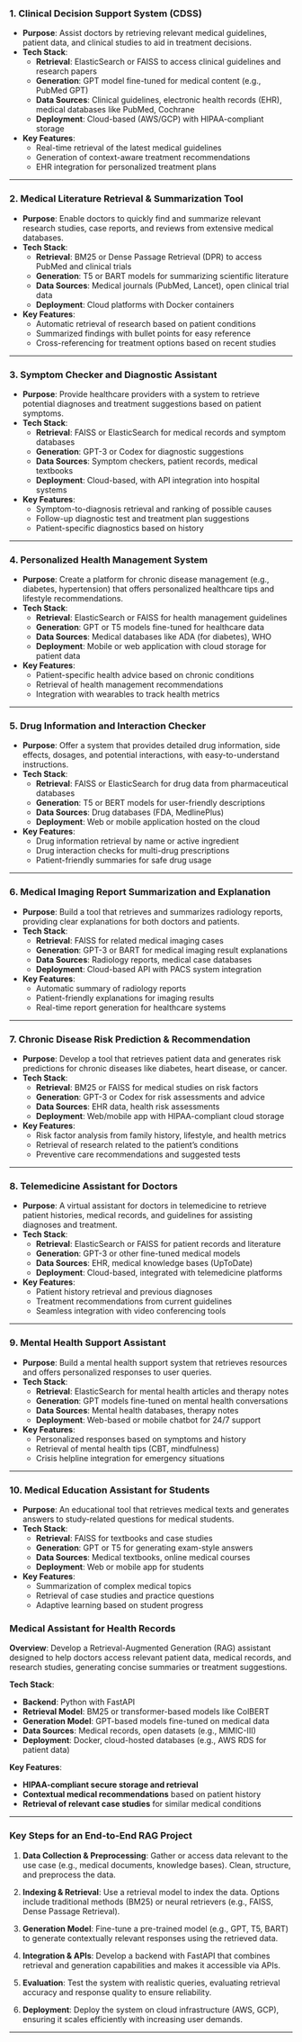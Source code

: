 ### 1. **Clinical Decision Support System (CDSS)**

- **Purpose**: Assist doctors by retrieving relevant medical guidelines, patient data, and clinical studies to aid in treatment decisions.
- **Tech Stack**:
  - **Retrieval**: ElasticSearch or FAISS to access clinical guidelines and research papers
  - **Generation**: GPT model fine-tuned for medical content (e.g., PubMed GPT)
  - **Data Sources**: Clinical guidelines, electronic health records (EHR), medical databases like PubMed, Cochrane
  - **Deployment**: Cloud-based (AWS/GCP) with HIPAA-compliant storage
- **Key Features**:
  - Real-time retrieval of the latest medical guidelines
  - Generation of context-aware treatment recommendations
  - EHR integration for personalized treatment plans

---

### 2. **Medical Literature Retrieval & Summarization Tool**

- **Purpose**: Enable doctors to quickly find and summarize relevant research studies, case reports, and reviews from extensive medical databases.
- **Tech Stack**:
  - **Retrieval**: BM25 or Dense Passage Retrieval (DPR) to access PubMed and clinical trials
  - **Generation**: T5 or BART models for summarizing scientific literature
  - **Data Sources**: Medical journals (PubMed, Lancet), open clinical trial data
  - **Deployment**: Cloud platforms with Docker containers
- **Key Features**:
  - Automatic retrieval of research based on patient conditions
  - Summarized findings with bullet points for easy reference
  - Cross-referencing for treatment options based on recent studies

---

### 3. **Symptom Checker and Diagnostic Assistant**

- **Purpose**: Provide healthcare providers with a system to retrieve potential diagnoses and treatment suggestions based on patient symptoms.
- **Tech Stack**:
  - **Retrieval**: FAISS or ElasticSearch for medical records and symptom databases
  - **Generation**: GPT-3 or Codex for diagnostic suggestions
  - **Data Sources**: Symptom checkers, patient records, medical textbooks
  - **Deployment**: Cloud-based, with API integration into hospital systems
- **Key Features**:
  - Symptom-to-diagnosis retrieval and ranking of possible causes
  - Follow-up diagnostic test and treatment plan suggestions
  - Patient-specific diagnostics based on history

---

### 4. **Personalized Health Management System**

- **Purpose**: Create a platform for chronic disease management (e.g., diabetes, hypertension) that offers personalized healthcare tips and lifestyle recommendations.
- **Tech Stack**:
  - **Retrieval**: ElasticSearch or FAISS for health management guidelines
  - **Generation**: GPT or T5 models fine-tuned for healthcare data
  - **Data Sources**: Medical databases like ADA (for diabetes), WHO
  - **Deployment**: Mobile or web application with cloud storage for patient data
- **Key Features**:
  - Patient-specific health advice based on chronic conditions
  - Retrieval of health management recommendations
  - Integration with wearables to track health metrics

---

### 5. **Drug Information and Interaction Checker**

- **Purpose**: Offer a system that provides detailed drug information, side effects, dosages, and potential interactions, with easy-to-understand instructions.
- **Tech Stack**:
  - **Retrieval**: FAISS or ElasticSearch for drug data from pharmaceutical databases
  - **Generation**: T5 or BERT models for user-friendly descriptions
  - **Data Sources**: Drug databases (FDA, MedlinePlus)
  - **Deployment**: Web or mobile application hosted on the cloud
- **Key Features**:
  - Drug information retrieval by name or active ingredient
  - Drug interaction checks for multi-drug prescriptions
  - Patient-friendly summaries for safe drug usage

---

### 6. **Medical Imaging Report Summarization and Explanation**

- **Purpose**: Build a tool that retrieves and summarizes radiology reports, providing clear explanations for both doctors and patients.
- **Tech Stack**:
  - **Retrieval**: FAISS for related medical imaging cases
  - **Generation**: GPT-3 or BART for medical imaging result explanations
  - **Data Sources**: Radiology reports, medical case databases
  - **Deployment**: Cloud-based API with PACS system integration
- **Key Features**:
  - Automatic summary of radiology reports
  - Patient-friendly explanations for imaging results
  - Real-time report generation for healthcare systems

---

### 7. **Chronic Disease Risk Prediction & Recommendation**

- **Purpose**: Develop a tool that retrieves patient data and generates risk predictions for chronic diseases like diabetes, heart disease, or cancer.
- **Tech Stack**:
  - **Retrieval**: BM25 or FAISS for medical studies on risk factors
  - **Generation**: GPT-3 or Codex for risk assessments and advice
  - **Data Sources**: EHR data, health risk assessments
  - **Deployment**: Web/mobile app with HIPAA-compliant cloud storage
- **Key Features**:
  - Risk factor analysis from family history, lifestyle, and health metrics
  - Retrieval of research related to the patient’s conditions
  - Preventive care recommendations and suggested tests

---

### 8. **Telemedicine Assistant for Doctors**

- **Purpose**: A virtual assistant for doctors in telemedicine to retrieve patient histories, medical records, and guidelines for assisting diagnoses and treatment.
- **Tech Stack**:
  - **Retrieval**: ElasticSearch or FAISS for patient records and literature
  - **Generation**: GPT-3 or other fine-tuned medical models
  - **Data Sources**: EHR, medical knowledge bases (UpToDate)
  - **Deployment**: Cloud-based, integrated with telemedicine platforms
- **Key Features**:
  - Patient history retrieval and previous diagnoses
  - Treatment recommendations from current guidelines
  - Seamless integration with video conferencing tools

---

### 9. **Mental Health Support Assistant**

- **Purpose**: Build a mental health support system that retrieves resources and offers personalized responses to user queries.
- **Tech Stack**:
  - **Retrieval**: ElasticSearch for mental health articles and therapy notes
  - **Generation**: GPT models fine-tuned on mental health conversations
  - **Data Sources**: Mental health databases, therapy notes
  - **Deployment**: Web-based or mobile chatbot for 24/7 support
- **Key Features**:
  - Personalized responses based on symptoms and history
  - Retrieval of mental health tips (CBT, mindfulness)
  - Crisis helpline integration for emergency situations

---

### 10. **Medical Education Assistant for Students**

- **Purpose**: An educational tool that retrieves medical texts and generates answers to study-related questions for medical students.
- **Tech Stack**:
  - **Retrieval**: FAISS for textbooks and case studies
  - **Generation**: GPT or T5 for generating exam-style answers
  - **Data Sources**: Medical textbooks, online medical courses
  - **Deployment**: Web or mobile app for students
- **Key Features**:
  - Summarization of complex medical topics
  - Retrieval of case studies and practice questions
  - Adaptive learning based on student progress

### Medical Assistant for Health Records

**Overview**: Develop a Retrieval-Augmented Generation (RAG) assistant designed to help doctors access relevant patient data, medical records, and research studies, generating concise summaries or treatment suggestions.

**Tech Stack**:

- **Backend**: Python with FastAPI
- **Retrieval Model**: BM25 or transformer-based models like ColBERT
- **Generation Model**: GPT-based models fine-tuned on medical data
- **Data Sources**: Medical records, open datasets (e.g., MIMIC-III)
- **Deployment**: Docker, cloud-hosted databases (e.g., AWS RDS for patient data)

**Key Features**:

- **HIPAA-compliant secure storage and retrieval**
- **Contextual medical recommendations** based on patient history
- **Retrieval of relevant case studies** for similar medical conditions

---

### Key Steps for an End-to-End RAG Project

1. **Data Collection & Preprocessing**: Gather or access data relevant to the use case (e.g., medical documents, knowledge bases). Clean, structure, and preprocess the data.

2. **Indexing & Retrieval**: Use a retrieval model to index the data. Options include traditional methods (BM25) or neural retrievers (e.g., FAISS, Dense Passage Retrieval).

3. **Generation Model**: Fine-tune a pre-trained model (e.g., GPT, T5, BART) to generate contextually relevant responses using the retrieved data.

4. **Integration & APIs**: Develop a backend with FastAPI that combines retrieval and generation capabilities and makes it accessible via APIs.

5. **Evaluation**: Test the system with realistic queries, evaluating retrieval accuracy and response quality to ensure reliability.

6. **Deployment**: Deploy the system on cloud infrastructure (AWS, GCP), ensuring it scales efficiently with increasing user demands.

---
